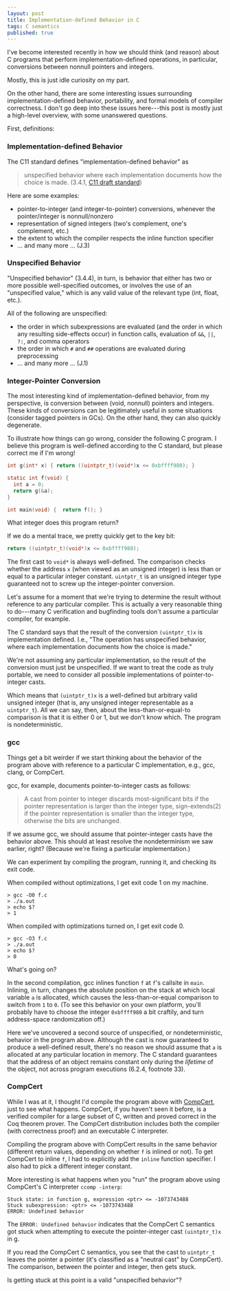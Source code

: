 ```yaml
---
layout: post
title: Implementation-defined Behavior in C
tags: C semantics
published: true
---
```


I've become interested recently in how we should think (and reason) about C programs that perform implementation-defined operations, in particular, conversions between nonnull pointers and integers. 

Mostly, this is just idle curiosity on my part. 

On the other hand, there are some interesting issues surrounding implementation-defined behavior, portability, and formal models of compiler correctness. I don't go deep into these issues here---this post is mostly just a high-level overview, with some unanswered questions.

First, definitions: 

### Implementation-defined Behavior

The C11 standard defines "implementation-defined behavior" as 
> unspecified behavior where each implementation documents how the choice is made.
> (3.4.1, [C11 draft standard](http://www.open-std.org/jtc1/sc22/wg14/www/docs/n1570.pdf))

Here are some examples:

* pointer-to-integer (and integer-to-pointer) conversions, whenever the pointer/integer is nonnull/nonzero
* representation of signed integers (two's complement, one's complement, etc.)
* the extent to which the compiler respects the inline function specifier
* ... and many more ... (J.3)

### Unspecified Behavior 

"Unspecified behavior" (3.4.4), in turn, is behavior that either has two or more possible well-specified outcomes, or involves the use of an "unspecified value," which is any valid value of the relevant type (int, float, etc.). 

All of the following are unspecified:

* the order in which subexpressions are evaluated (and the order in which any resulting side-effects occur) in function calls, evaluation of `&&`, `||`, `?:`, and comma operators
* the order in which `#` and `##` operations are evaluated during preprocessing
* ... and many more ... (J.1)

### Integer-Pointer Conversion

The most interesting kind of implementation-defined behavior, from my perspective, is conversion between (void, nonnull) pointers and integers. These kinds of conversions can be legitimately useful in some situations (consider tagged pointers in GCs). On the other hand, they can also quickly degenerate.

To illustrate how things can go wrong, consider the following C program. I believe this program is well-defined according to the C standard, but please correct me if I'm wrong!

```C
int g(int* x) { return ((uintptr_t)(void*)x <= 0xbffff980); }

static int f(void) {
  int a = 0;
  return g(&a);
}

int main(void) {  return f(); }
```

What integer does this program return? 

If we do a mental trace, we pretty quickly get to the key bit:

```C
return ((uintptr_t)(void*)x <= 0xbffff980);
```

The first cast to `void*` is always well-defined.
The comparison checks whether the address `x` (when viewed as an unsigned integer) is less than or equal to a particular integer constant. `uintptr_t` is an unsigned integer type guaranteed not to screw up the integer-pointer conversion.

Let's assume for a moment that we're trying to determine the result without reference to any particular compiler. This is actually a very reasonable thing to do---many C verification and bugfinding tools don't assume a particular compiler, for example.

The C standard says that the result of the conversion `(uintptr_t)x` is implementation defined. I.e., "The operation has unspecified behavior, where each implementation documents how the choice is made." 

We're not assuming any particular implementation, so the result of the conversion must just be unspecified. If we want to treat the code as truly portable, we need to consider all possible implementations of pointer-to-integer casts.

Which means that `(uintptr_t)x` is a well-defined but arbitrary valid unsigned integer (that is, any unsigned integer representable as a `uintptr_t`). All we can say, then, about the less-than-or-equal-to comparison is that it is either 0 or 1, but we don't know which. The program is nondeterministic.

### gcc

Things get a bit weirder if we start thinking about the behavior of the program above with reference to a particular C implementation, e.g., gcc, clang, or CompCert.

gcc, for example, documents pointer-to-integer casts as follows:

> A cast from pointer to integer discards most-significant bits if the pointer representation is larger than the integer type, sign-extends(2) if the pointer representation is smaller than the integer type, otherwise the bits are unchanged. 

If we assume gcc, we should assume that pointer-integer casts have the behavior above. This should at least resolve the nondeterminism we saw earlier, right? (Because we're fixing a particular implementation.)

We can experiment by compiling the program, running it, and checking its exit code. 

When compiled without optimizations, I get exit code 1 on my machine.

```  
> gcc -O0 f.c
> ./a.out
> echo $?
> 1
```

When compiled with optimizations turned on, I get exit code 0.

``` 
> gcc -O3 f.c
> ./a.out
> echo $?
> 0
```

What's going on?

In the second compilation, gcc inlines function `f` at `f`'s callsite in `main`. Inlining, in turn, changes the absolute position on the stack at which local variable `a` is allocated, which causes the less-than-or-equal comparison to switch from `1` to `0`. 
(To see this behavior on your own platform, you'll probably have to choose the integer `0xbffff980` a bit craftily, and turn address-space randomization off.)

Here we've uncovered a second source of unspecified, or nondeterministic, behavior in the program above. Although the cast is now guaranteed to produce a well-defined result, there's no reason we should assume that `a` is allocated at any particular location in memory. The C standard guarantees that the address of an object remains constant only during the _lifetime_ of the object, not across program executions (6.2.4, footnote 33).

### CompCert

While I was at it, I thought I'd compile the program above with [CompCert](http://compcert.inria.fr), just to see what happens.
CompCert, if you haven't seen it before, is a verified compiler for a large subset of C, written and proved correct in the Coq theorem prover. The CompCert distribution includes both the compiler (with correctness proof) and an executable C interpreter.

Compiling the program above with CompCert results in the same behavior (different return values, depending on whether `f` is inlined or not). To get CompCert to inline `f`, I had to explicitly add the `inline` function specifier. I also had to pick a different integer constant.

More interesting is what happens when you "run" the program above using CompCert's C interpreter `ccomp -interp`:

```
Stuck state: in function g, expression <ptr> <= -1073743488
Stuck subexpression: <ptr> <= -1073743488
ERROR: Undefined behavior
```

The `ERROR: Undefined behavior` indicates that the CompCert C semantics got stuck when attempting to execute the pointer-integer cast `(uintptr_t)x` in g.

If you read the CompCert C semantics, you see that the cast to `uintptr_t` leaves the pointer a pointer (it's classified as a "neutral cast" by CompCert). The comparison, between the pointer and integer, then gets stuck.

Is getting stuck at this point is a valid "unspecified behavior"?

